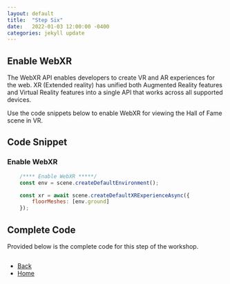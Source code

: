 ```yaml
---
layout: default
title:  "Step Six"
date:   2022-01-03 12:00:00 -0400
categories: jekyll update
---
```

## Enable WebXR

The WebXR API enables developers to create VR and AR experiences for the web. XR (Extended reality) has unified both Augmented Reality features and Virtual Reality features into a single API that works across all supported devices.

Use the code snippets below to enable WebXR for viewing the Hall of Fame scene in VR.

## Code Snippet

### Enable WebXR

```javascript
    /**** Enable WebXR *****/
    const env = scene.createDefaultEnvironment();

    const xr = await scene.createDefaultXRExperienceAsync({
        floorMeshes: [env.ground]
    });
```

## Complete Code

Provided below is the complete code for this step of the workshop.

```javascript

```

<ul class="actions">
<li><a href="https://aprilspeight.github.io/workshop-babylonjs/jekyll/update/2022/01/04/step-five.html" class="button special">Back</a></li>
<li><a href="https://aprilspeight.github.io/workshop-babylonjs/" class="button">Home</a></li>
</ul>